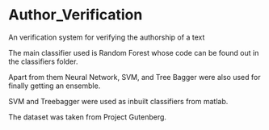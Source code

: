 # Author_Verification
An verification system for verifying the authorship of a text

The main classifier used is Random Forest whose code can be found out in the classifiers folder.

Apart from them Neural Network, SVM, and Tree Bagger were also used for finally getting an ensemble.

SVM and Treebagger were used as inbuilt classifiers from matlab.

The dataset was taken from Project Gutenberg.
